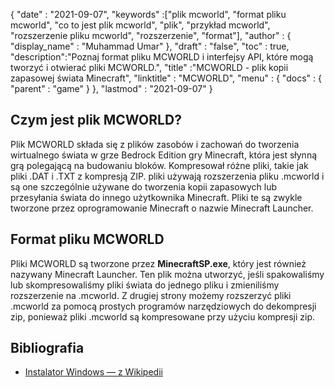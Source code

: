 {
  "date" : "2021-09-07",
  "keywords" :["plik mcworld", "format pliku mcworld", "co to jest plik mcworld", "plik", "przykład mcworld", "rozszerzenie pliku mcworld", "rozszerzenie", "format"],
  "author" : {
    "display_name" : "Muhammad Umar"
},
  "draft" : "false",
  "toc" : true,
  "description":"Poznaj format pliku MCWORLD i interfejsy API, które mogą tworzyć i otwierać pliki MCWORLD.",
  "title" :"MCWORLD - plik kopii zapasowej świata Minecraft",
  "linktitle" : "MCWORLD",
  "menu" : {
    "docs" : {
      "parent" : "game"
}
},
  "lastmod" : "2021-09-07"
}

## Czym jest plik MCWORLD?
Plik MCWORLD składa się z plików zasobów i zachowań do tworzenia wirtualnego świata w grze Bedrock Edition gry Minecraft, która jest słynną grą polegającą na budowaniu bloków. Kompresował różne pliki, takie jak pliki .DAT i .TXT z kompresją ZIP. pliki używają rozszerzenia pliku .mcworld i są one szczególnie używane do tworzenia kopii zapasowych lub przesyłania świata do innego użytkownika Minecraft. Pliki te są zwykle tworzone przez oprogramowanie Minecraft o nazwie Minecraft Launcher.

## Format pliku MCWORLD
Pliki MCWORLD są tworzone przez **MinecraftSP.exe**, który jest również nazywany Minecraft Launcher. Ten plik można utworzyć, jeśli spakowaliśmy lub skompresowaliśmy pliki świata do jednego pliku i zmieniliśmy rozszerzenie na .mcworld. Z drugiej strony możemy rozszerzyć pliki .mcworld za pomocą prostych programów narzędziowych do dekompresji zip, ponieważ pliki .mcworld są kompresowane przy użyciu kompresji zip.



## Bibliografia

* [Instalator Windows — z Wikipedii](https://en.wikipedia.org/wiki/Windows_Installer)


